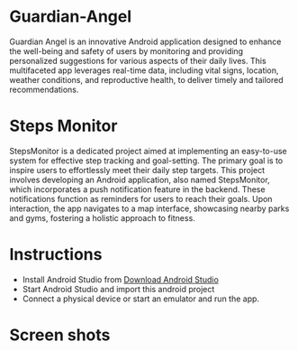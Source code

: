# Guardian-Angel

Guardian Angel is an innovative Android application designed to enhance the well-being and safety of users by monitoring and providing personalized suggestions for various aspects of their daily lives. This multifaceted app leverages real-time data, including vital signs, location, weather conditions, and reproductive health, to deliver timely and tailored recommendations.

# Steps Monitor

StepsMonitor is a dedicated project aimed at implementing an easy-to-use system for effective step tracking and goal-setting. The primary goal is to inspire users to effortlessly meet their daily step targets. This project involves developing an Android application, also named StepsMonitor, which incorporates a push notification feature in the backend. These notifications function as reminders for users to reach their goals. Upon interaction, the app navigates to a map interface, showcasing nearby parks and gyms, fostering a holistic approach to fitness.

# Instructions

- Install Android Studio from [Download Android Studio](https://developer.android.com/studio#get-android-studio)
- Start Android Studio and import this android project
- Connect a physical device or start an emulator and run the app.

# Screen shots

![<img src="image.png" width="250"/>](https://github.com/Shikhar97/Guardian-Angel/assets/33751325/1cac0c21-7d0e-4600-b26d-05748ea6a925) ![<img src="image.png" width="250"/>](https://github.com/Shikhar97/Guardian-Angel/assets/33751325/ae2a2488-7a0a-4019-bccd-902950b65cb9)


